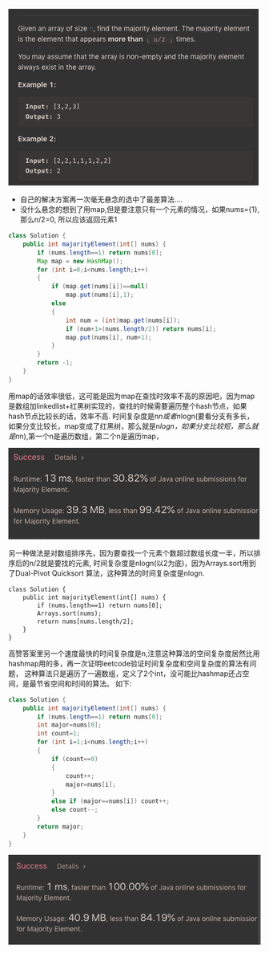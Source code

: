 ![GitHub Logo](/image/169.1.png)

* 自己的解决方案再一次毫无悬念的选中了最差算法....
* 没什么悬念的想到了用map,但是要注意只有一个元素的情况，如果nums={1}, 那么n/2=0, 所以应该返回元素1

```java
class Solution {
    public int majorityElement(int[] nums) {
        if (nums.length==1) return nums[0];
        Map map = new HashMap();
        for (int i=0;i<nums.length;i++)
        {
            if (map.get(nums[i])==null)
                map.put(nums[i],1);
            else
            {
                int num = (int)map.get(nums[i]);
                if (num+1>(nums.length/2)) return nums[i];
                map.put(nums[i], num+1);
            }            
        }
        return -1;
    }
}
```

用map的话效率很低，这可能是因为map在查找时效率不高的原因吧，因为map是数组加linkedlist+红黑树实现的，查找的时候需要遍历整个hash节点，如果hash节点比较长的话，效率不高.
时间复杂度是n*n或者n*logn(要看分支有多长，如果分支比较长，map变成了红黑树，那么就是n*logn，如果分支比较短，那么就是n*n),第一个n是遍历数组，第二个n是遍历map，

![GitHub Logo](/image/169.png)

另一种做法是对数组排序先，因为要查找一个元素个数超过数组长度一半，所以排序后的n/2就是要找的元素, 时间复杂度是nlogn(以2为底)，因为Arrays.sort用到了Dual-Pivot Quicksort 算法，这种算法的时间复杂度是nlogn.
```
class Solution {
    public int majorityElement(int[] nums) {
        if (nums.length==1) return nums[0];
        Arrays.sort(nums);
        return nums[nums.length/2];        
    }
}
```

高赞答案里另一个速度最快的时间复杂度是n,注意这种算法的空间复杂度居然比用hashmap用的多，再一次证明leetcode验证时间复杂度和空间复杂度的算法有问题， 这种算法只是遍历了一遍数组，定义了2个int，没可能比hashmap还占空间，是最节省空间和时间的算法。
如下:

```java
class Solution {
    public int majorityElement(int[] nums) {
        if (nums.length==1) return nums[0];
        int major=nums[0];
        int count=1;
        for (int i=1;i<nums.length;i++)
        {
            if (count==0)
            {
                count++;
                major=nums[i];                
            }
            else if (major==nums[i]) count++;
            else count--;
        }
        return major;
    }
}
```

![GitHub Logo](/image/169.2.png)